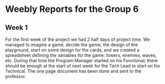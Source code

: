 # Weebly Reports for the Group 6

## Week 1

For the first week of the project we had 2 half days of project time. We managed to imagine a game, decide the genre, the design of the playground, start on some design for the cards,  and we created a spreadsheet defining the variables for the game: towers, enemies, waves, etc.
During that time the Program Manager started on his Functional; there should be enough at the start of next week for the Tech Lead to start on his Technical. The one page document has been done and sent to the professor.
